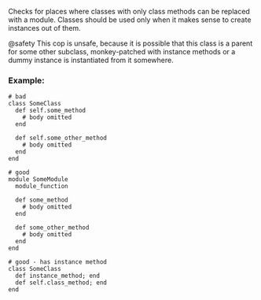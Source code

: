 Checks for places where classes with only class methods can be
replaced with a module. Classes should be used only when it makes sense to create
instances out of them.

@safety
    This cop is unsafe, because it is possible that this class is a parent
    for some other subclass, monkey-patched with instance methods or
    a dummy instance is instantiated from it somewhere.

### Example:
    # bad
    class SomeClass
      def self.some_method
        # body omitted
      end

      def self.some_other_method
        # body omitted
      end
    end

    # good
    module SomeModule
      module_function

      def some_method
        # body omitted
      end

      def some_other_method
        # body omitted
      end
    end

    # good - has instance method
    class SomeClass
      def instance_method; end
      def self.class_method; end
    end
